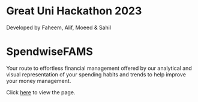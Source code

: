 # Great Uni Hackathon 2023
Developed by Faheem, Alif, Moeed & Sahil

# SpendwiseFAMS
Your route to effortless financial management offered by our analytical and visual representation of your spending habits and trends to help improve your money management.

Click [here](https://aleifericsson.github.io/spendwiseFAMS/) to view the page.

